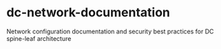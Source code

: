 # dc-network-documentation
Network configuration documentation and security best practices for DC spine-leaf architecture
